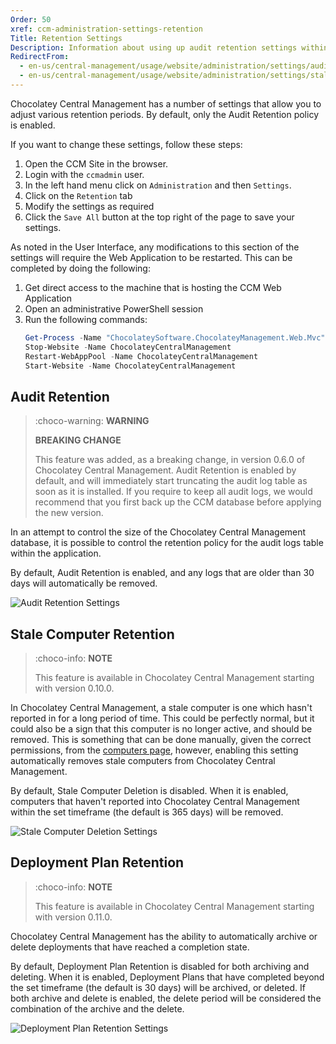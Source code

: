 ```yaml
---
Order: 50
xref: ccm-administration-settings-retention
Title: Retention Settings
Description: Information about using up audit retention settings within the Administration Settings screen
RedirectFrom:
  - en-us/central-management/usage/website/administration/settings/audit-retention
  - en-us/central-management/usage/website/administration/settings/stale-computer-deletion
---
```


Chocolatey Central Management has a number of settings that allow you to adjust various retention periods. By default, only the Audit Retention policy is enabled.

If you want to change these settings, follow these steps:

1. Open the CCM Site in the browser.
1. Login with the `ccmadmin` user.
1. In the left hand menu click on `Administration` and then `Settings`.
1. Click on the `Retention` tab
1. Modify the settings as required
1. Click the `Save All` button at the top right of the page to save your settings.

As noted in the User Interface, any modifications to this section of the settings will require the Web Application to be restarted.  This can be completed by doing the following:

1. Get direct access to the machine that is hosting the CCM Web Application
1. Open an administrative PowerShell session
1. Run the following commands:
    ```powershell
    Get-Process -Name "ChocolateySoftware.ChocolateyManagement.Web.Mvc" -ErrorAction SilentlyContinue | Stop-Process -Force
    Stop-Website -Name ChocolateyCentralManagement
    Restart-WebAppPool -Name ChocolateyCentralManagement
    Start-Website -Name ChocolateyCentralManagement
    ```

## Audit Retention

> :choco-warning: **WARNING**
>
> **BREAKING CHANGE**
>
> This feature was added, as a breaking change, in version 0.6.0 of Chocolatey Central Management.  Audit Retention is enabled by default, and will immediately start truncating the audit log table as soon as it is installed.
> If you require to keep all audit logs, we would recommend that you first back up the CCM database before applying the new version.

In an attempt to control the size of the Chocolatey Central Management database, it is possible to control the retention policy for the audit logs table within the application.

By default, Audit Retention is enabled, and any logs that are older than 30 days will automatically be removed.

![Audit Retention Settings](/assets/images/ccm/setup/website/audit-retention-settings.png)

## Stale Computer Retention


> :choco-info: **NOTE**
>
> This feature is available in Chocolatey Central Management starting with version 0.10.0.

In Chocolatey Central Management, a stale computer is one which hasn't reported in for a long period of time. This could be perfectly normal, but it could also be a sign that this computer is no longer active, and should be removed.  This is something that can be done manually, given the correct permissions, from the [computers page](xref:ccm-computers#removing-a-computer-from-central-management), however, enabling this setting automatically removes stale computers from Chocolatey Central Management.

By default, Stale Computer Deletion is disabled. When it is enabled, computers that haven't reported into Chocolatey Central Management within the set timeframe (the default is 365 days) will be removed.

![Stale Computer Deletion Settings](/assets/images/ccm/setup/website/stale-computer-deletion-settings.png)

## Deployment Plan Retention

> :choco-info: **NOTE**
>
> This feature is available in Chocolatey Central Management starting with version 0.11.0.

Chocolatey Central Management has the ability to automatically archive or delete deployments that have reached a completion state.

By default, Deployment Plan Retention is disabled for both archiving and deleting. When it is enabled, Deployment Plans that have completed beyond the set timeframe (the default is 30 days) will be archived, or deleted. If both archive and delete is enabled, the delete period will be considered the combination of the archive and the delete.


![Deployment Plan Retention Settings](/assets/images/ccm/setup/website/deployment-plan-retention-settings.png)
